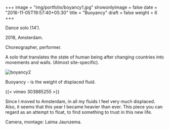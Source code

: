 +++
image = "img/portfolio/boyancy1.jpg"
showonlyimage = false
date = "2016-11-05T19:57:40+05:30"
title = "Buoyancy"
draft = false
weight = 6
+++

Dance solo (14’). 

2018, Amsterdam.
<!--more-->

Choreographer, performer.

A solo that translates the state of human being after changing countries into movements and walls. (Almost site-specific).

![boyancy2][1]

Buoyancy - is the weight of displaced fluid.

{{< vimeo 303885255 >}}


Since I moved to Amsterdam, in all my fluids I feel very much displaced. Also, it seems that this year I became heavier than ever.
This piece you can regard as an attempt to float, to find something to trust in this new life.

Camera, montage: Laima Jaunzema.

[1]: /img/portfolio/boyancy2.jpg
